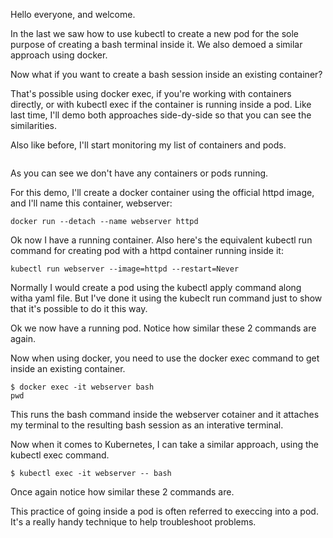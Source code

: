 Hello everyone, and welcome. 


In the last we saw how to use kubectl to create a new pod for the sole purpose of creating a bash terminal inside it. We also demoed a similar approach using docker. 

Now what if you want to create a bash session inside an existing container?

That's possible using docker exec, if you're working with containers directly, or with kubectl exec if the container is running inside a pod. Like last time, I'll demo both approaches side-dy-side so that you can see the similarities. 

Also like before, I'll start monitoring my list of containers and pods. 

```

```

As you can see we don't have any containers or pods running. 

For this demo, I'll create a docker container using the official httpd image, and I'll name this container, webserver:

```
docker run --detach --name webserver httpd
```

Ok now I have a running container. Also here's the equivalent kubectl run command for creating pod with a httpd container running inside it:

```
kubectl run webserver --image=httpd --restart=Never 
```

Normally I would create a pod using the kubectl apply command along witha yaml file. But I've done it using the kubeclt run command just to show that it's possible to do it this way. 

Ok we now have a running pod. Notice how similar these 2 commands are again. 



Now when using docker, you need to use the docker exec command to get inside an existing container. 

```
$ docker exec -it webserver bash
pwd
```

This runs the bash command inside the webserver cotainer and it attaches my terminal to the resulting bash session as an interative terminal.


Now when it comes to Kubernetes, I can take a similar approach, using the kubectl exec command. 

```
$ kubectl exec -it webserver -- bash
```

Once again notice how similar these 2 commands are.

This practice of going inside a pod is often referred to execcing into a pod. It's a really handy technique to help troubleshoot problems. 
